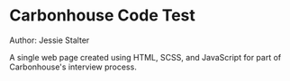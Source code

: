 # Carbonhouse Code Test

Author: Jessie Stalter

A single web page created using HTML, SCSS, and JavaScript for part of Carbonhouse's interview process.
